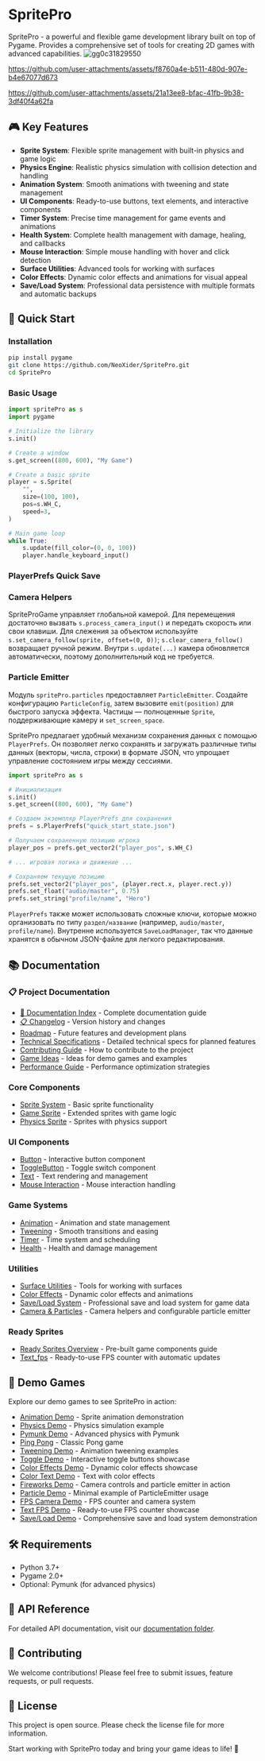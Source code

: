 # SpritePro

SpritePro - a powerful and flexible game development library built on top of Pygame. Provides a comprehensive set of tools for creating 2D games with advanced capabilities.
![gg0c31829550](https://github.com/user-attachments/assets/db56e1fd-0db5-4353-945d-c4a31c6b9d7f)



https://github.com/user-attachments/assets/f8760a4e-b511-480d-907e-b4e67077d673


https://github.com/user-attachments/assets/21a13ee8-bfac-41fb-9b38-3df40f4a62fa


## 🎮 Key Features

- **Sprite System**: Flexible sprite management with built-in physics and game logic
- **Physics Engine**: Realistic physics simulation with collision detection and handling
- **Animation System**: Smooth animations with tweening and state management
- **UI Components**: Ready-to-use buttons, text elements, and interactive components
- **Timer System**: Precise time management for game events and animations
- **Health System**: Complete health management with damage, healing, and callbacks
- **Mouse Interaction**: Simple mouse handling with hover and click detection
- **Surface Utilities**: Advanced tools for working with surfaces
- **Color Effects**: Dynamic color effects and animations for visual appeal
- **Save/Load System**: Professional data persistence with multiple formats and automatic backups

## 🚀 Quick Start

### Installation

```bash
pip install pygame
git clone https://github.com/NeoXider/SpritePro.git
cd SpritePro
```

### Basic Usage

```python
import spritePro as s
import pygame

# Initialize the library
s.init()

# Create a window
s.get_screen((800, 600), "My Game")

# Create a basic sprite
player = s.Sprite(
    "",
    size=(100, 100),
    pos=s.WH_C,
    speed=3,
)

# Main game loop
while True:
    s.update(fill_color=(0, 0, 100))
    player.handle_keyboard_input()
```

### PlayerPrefs Quick Save
### Camera Helpers

SpriteProGame управляет глобальной камерой. Для перемещения достаточно вызвать `s.process_camera_input()` и передать скорость или свои клавиши. Для слежения за объектом используйте `s.set_camera_follow(sprite, offset=(0, 0))`; `s.clear_camera_follow()` возвращает ручной режим. Внутри `s.update(...)` камера обновляется автоматически, поэтому дополнительный код не требуется.

### Particle Emitter

Модуль `spritePro.particles` предоставляет `ParticleEmitter`. Создайте конфигурацию `ParticleConfig`, затем вызовите `emit(position)` для быстрого запуска эффекта. Частицы — полноценные `Sprite`, поддерживающие камеру и `set_screen_space`.


SpritePro предлагает удобный механизм сохранения данных с помощью `PlayerPrefs`. Он позволяет легко сохранять и загружать различные типы данных (векторы, числа, строки) в формате JSON, что упрощает управление состоянием игры между сессиями.

```python
import spritePro as s

# Инициализация
s.init()
s.get_screen((800, 600), "My Game")

# Создаем экземпляр PlayerPrefs для сохранения
prefs = s.PlayerPrefs("quick_start_state.json")

# Получаем сохраненную позицию игрока
player_pos = prefs.get_vector2("player_pos", s.WH_C)

# ... игровая логика и движение ...

# Сохраняем текущую позицию
prefs.set_vector2("player_pos", (player.rect.x, player.rect.y))
prefs.set_float("audio/master", 0.75)
prefs.set_string("profile/name", "Hero")
```

`PlayerPrefs` также может использовать сложные ключи, которые можно организовать по типу `раздел/название` (например, `audio/master`, `profile/name`). Внутренне используется `SaveLoadManager`, так что данные хранятся в обычном JSON-файле для легкого редактирования.

## 📚 Documentation

### 📋 Project Documentation
- [📖 Documentation Index](DOCUMENTATION_INDEX.md) - Complete documentation guide
- [📋 Changelog](CHANGELOG.md) - Version history and changes
- [Roadmap](ROADMAP.md) - Future features and development plans
- [Technical Specifications](TECHNICAL_SPECS.md) - Detailed technical specs for planned features
- [Contributing Guide](CONTRIBUTING.md) - How to contribute to the project
- [Game Ideas](GAME_IDEAS.md) - Ideas for demo games and examples
- [Performance Guide](PERFORMANCE.md) - Performance optimization strategies

### Core Components
- [Sprite System](docs/sprite.md) - Basic sprite functionality
- [Game Sprite](docs/gameSprite.md) - Extended sprites with game logic
- [Physics Sprite](docs/physicSprite.md) - Sprites with physics support

### UI Components
- [Button](docs/button.md) - Interactive button component
- [ToggleButton](docs/toggle_button.md) - Toggle switch component
- [Text](docs/text.md) - Text rendering and management
- [Mouse Interaction](docs/mouse_interactor.md) - Mouse interaction handling

### Game Systems
- [Animation](docs/animation.md) - Animation and state management
- [Tweening](docs/tween.md) - Smooth transitions and easing
- [Timer](docs/timer.md) - Time system and scheduling
- [Health](docs/health.md) - Health and damage management

### Utilities
- [Surface Utilities](docs/surface.md) - Tools for working with surfaces
- [Color Effects](docs/color_effects.md) - Dynamic color effects and animations
- [Save/Load System](docs/save_load.md) - Professional save and load system for game data
- [Camera & Particles](docs/camera_and_particles.md) - Camera helpers and configurable particle emitter

### Ready Sprites
- [Ready Sprites Overview](docs/readySprites.md) - Pre-built game components guide
- [Text_fps](docs/text_fps.md) - Ready-to-use FPS counter with automatic updates

## 🎯 Demo Games

Explore our demo games to see SpritePro in action:

- [Animation Demo](spritePro/demoGames/animationDemo.py) - Sprite animation demonstration
- [Physics Demo](spritePro/demoGames/demo_physics.py) - Physics simulation example
- [Pymunk Demo](spritePro/demoGames/demo_pymunk.py) - Advanced physics with Pymunk
- [Ping Pong](spritePro/demoGames/ping_pong.py) - Classic Pong game
- [Tweening Demo](spritePro/demoGames/tweenDemo.py) - Animation tweening examples
- [Toggle Demo](spritePro/demoGames/toggle_demo.py) - Interactive toggle buttons showcase
- [Color Effects Demo](spritePro/demoGames/color_effects_demo.py) - Dynamic color effects showcase
- [Color Text Demo](spritePro/demoGames/color_text_demo.py) - Text with color effects
- [Fireworks Demo](spritePro/demoGames/fireworks_demo.py) - Camera controls and particle emitter in action
- [Particle Demo](spritePro/demoGames/particle_demo.py) - Minimal example of ParticleEmitter usage
- [FPS Camera Demo](spritePro/demoGames/fps_camera_demo/fps_camera_demo.py) - FPS counter and camera system
- [Text FPS Demo](spritePro/demoGames/text_fps_demo.py) - Ready-to-use FPS counter showcase
- [Save/Load Demo](spritePro/demoGames/save_load_demo.py) - Comprehensive save and load system demonstration

## 🛠️ Requirements

- Python 3.7+
- Pygame 2.0+
- Optional: Pymunk (for advanced physics)

## 📖 API Reference

For detailed API documentation, visit our [documentation folder](docs/).

## 🤝 Contributing

We welcome contributions! Please feel free to submit issues, feature requests, or pull requests.

## 📄 License

This project is open source. Please check the license file for more information.

Start working with SpritePro today and bring your game ideas to life! 🚀
